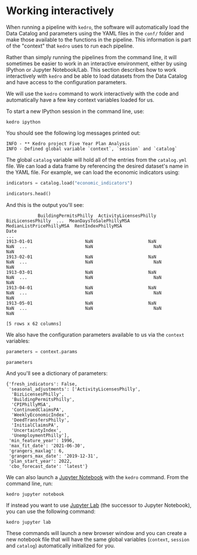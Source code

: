 # Working interactively


When running a pipeline with `kedro`, the software will automatically
load the Data Catalog and parameters using the YAML files in the `conf/`
folder and make those available to the functions in the pipeline.
This information is part of the "context" that `kedro` uses to 
run each pipeline. 

Rather than simply running the pipelines from the command line, it
will sometimes be easier to work in an interactive environment, either
by using IPython or Jupyter Notebook/Lab. This section describes how to work 
interactively with `kedro` and be able to load datasets from the 
Data Catalog and have access to the configuration parameters. 

We will use the `kedro` command to work interactively with the code and
automatically have a few key context variables loaded for us. 

To start a new IPython session in the command line, use:

```
kedro ipython
```

You should see the following log messages printed out:

```
INFO - ** Kedro project Five Year Plan Analysis
INFO - Defined global variable `context`, `session` and `catalog`
```

The global `catalog` variable will hold all of the entries from the `catalog.yml` file.
We can load a data frame by referencing the desired dataset's name in the YAML file. 
For example, we can load the economic indicators using:

```python
indicators = catalog.load("economic_indicators")

indicators.head()
```

And this is the output you'll see:
```
            BuildingPermitsPhilly  ActivityLicensesPhilly  BizLicensesPhilly  ...  MeanDaysToSalePhillyMSA  MedianListPricePhillyMSA  RentIndexPhillyMSA
Date                                                                          ...
1913-01-01                    NaN                     NaN                NaN  ...                      NaN                       NaN                 NaN
1913-02-01                    NaN                     NaN                NaN  ...                      NaN                       NaN                 NaN
1913-03-01                    NaN                     NaN                NaN  ...                      NaN                       NaN                 NaN
1913-04-01                    NaN                     NaN                NaN  ...                      NaN                       NaN                 NaN
1913-05-01                    NaN                     NaN                NaN  ...                      NaN                       NaN                 NaN

[5 rows x 62 columns]
```

We also have the configuration parameters available to us via the `context` 
variables:

```python
parameters = context.params

parameters
```
And you'll see a dictionary of parameters:
```
{'fresh_indicators': False,
 'seasonal_adjustments': ['ActivityLicensesPhilly',
  'BizLicensesPhilly',
  'BuildingPermitsPhilly',
  'CPIPhillyMSA',
  'ContinuedClaimsPA',
  'WeeklyEconomicIndex',
  'DeedTransfersPhilly',
  'InitialClaimsPA',
  'UncertaintyIndex',
  'UnemploymentPhilly'],
 'min_feature_year': 1996,
 'max_fit_date': '2021-06-30',
 'grangers_maxlag': 6,
 'grangers_max_date': '2019-12-31',
 'plan_start_year': 2022,
 'cbo_forecast_date': 'latest'}
```

We can also launch a [Jupyter Notebook](https://jupyter-notebook.readthedocs.io/en/stable/) with the `kedro` command. From 
the command line, run:

```
kedro jupyter notebook
```

If instead you want to use [Jupyter Lab](https://jupyterlab.readthedocs.io/en/latest/) 
(the successor to Jupyter Notebook), you can use the following command:

```
kedro jupyter lab
```

These commands will launch a new browser window and you can create a new notebook
file that will have the same global variables (`context`, `session` and `catalog`)
automatically initialized for you.


